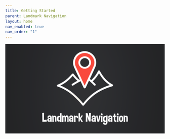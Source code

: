 ```yaml
---
title: Getting Started
parent: Landmark Navigation
layout: home
nav_enabled: true
nav_order: "1"
---
```


![](../assets/LandmarkNavigation_Banner.png)
